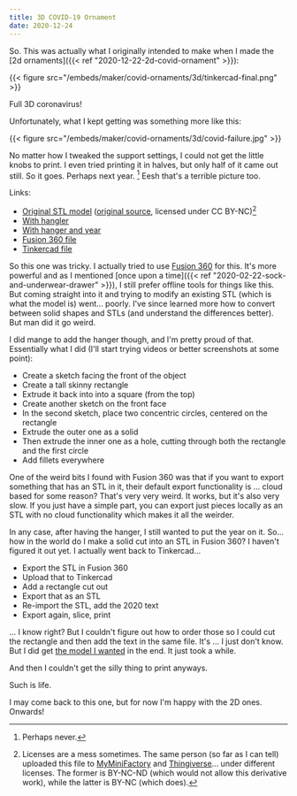 ```yaml
---
title: 3D COVID-19 Ornament
date: 2020-12-24
---
```

So. This was actually what I originally intended to make when I made the [2d ornaments]({{< ref "2020-12-22-2d-covid-ornament" >}}):

{{< figure src="/embeds/maker/covid-ornaments/3d/tinkercad-final.png" >}}

Full 3D coronavirus! 

Unfortunately, what I kept getting was something more like this:

{{< figure src="/embeds/maker/covid-ornaments/3d/covid-failure.jpg" >}}

No matter how I tweaked the support settings, I could not get the little knobs to print. I even tried printing it in halves, but only half of it came out still. So it goes. Perhaps next year. [^never] Eesh that's a terrible picture too. 

Links:

* [Original STL model](/embeds/maker/covid-ornaments/3d/covid-3d.stl) ([original source](https://www.thingiverse.com/thing:4166787), licensed under CC BY-NC)[^licenses]
* [With hangler](/embeds/maker/covid-ornaments/3d/covid-3d-with-hanger.stl)
* [With hanger and year](/embeds/maker/covid-ornaments/3d/covid-3d-with-hanger-and-year.stl)
* [Fusion 360 file](/embeds/maker/covid-ornaments/3d/covid-ornament.f3d)
* [Tinkercad file](https://www.tinkercad.com/things/lytsxfSYEEd-stunning-bigery-albar)

<!--more-->

So this one was tricky. I actually tried to use [Fusion 360](https://www.autodesk.com/products/fusion-360/overview) for this. It's more powerful and as I mentioned [once upon a time]({{< ref "2020-02-22-sock-and-underwear-drawer" >}}), I still prefer offline tools for things like this. But coming straight into it and trying to modify an existing STL (which is what the model is) went... poorly. I've since learned more how to convert between solid shapes and STLs (and understand the differences better). But man did it go weird. 

I did mange to add the hanger though, and I'm pretty proud of that. Essentially what I did (I'll start trying videos or better screenshots at some point):

* Create a sketch facing the front of the object
* Create a tall skinny rectangle
* Extrude it back into into a square (from the top)
* Create another sketch on the front face
* In the second sketch, place two concentric circles, centered on the rectangle
* Extrude the outer one as a solid
* Then extrude the inner one as a hole, cutting through both the rectangle and the first circle
* Add fillets everywhere

One of the weird bits I found with Fusion 360 was that if you want to export something that has an STL in it, their default export functionality is ... cloud based for some reason? That's very very weird. It works, but it's also very slow. If you just have a simple part, you can export just pieces locally as an STL with no cloud functionality which makes it all the weirder.

In any case, after having the hanger, I still wanted to put the year on it. So... how in the world do I make a solid cut into an STL in Fusion 360? I haven't figured it out yet. I actually went back to Tinkercad... 

* Export the STL in Fusion 360
* Upload that to Tinkercad
* Add a rectangle cut out
* Export that as an STL
* Re-import the STL, add the 2020 text
* Export again, slice, print

... I know right? But I couldn't figure out how to order those so I could cut the rectangle and then add the text in the same file. It's ... I just don't know. But I did get [the model I wanted]((/embeds/maker/covid-ornaments/3d/covid-3d-with-hanger-and-year.stl)) in the end. It just took a while.

And then I couldn't get the silly thing to print anyways. 

Such is life. 

I may come back to this one, but for now I'm happy with the 2D ones. Onwards!

[^never]: Perhaps never. 

[^licenses]: Licenses are a mess sometimes. The same person (so far as I can tell) uploaded this file to [MyMiniFactory](https://www.myminifactory.com/object/3d-print-coronavirus-2019-ncov-112215) and [Thingiverse](https://www.thingiverse.com/thing:4166787)... under different licenses. The former is BY-NC-ND (which would not allow this derivative work), while the latter is BY-NC (which does). 